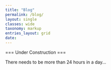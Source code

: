 ```yaml
---
title: "Blog"
permalink: /blog/
layout: single
classes: wide
taxonomy: markup
entries_layout: grid
date:
---
```


=== Under Construction ===

There needs to be more than 24 hours in a day...